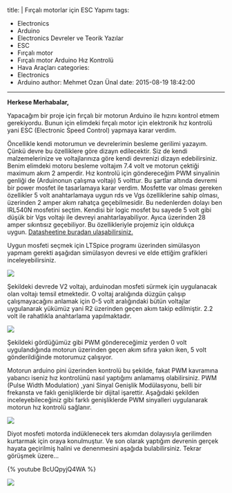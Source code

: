 title: |
  Fırçalı motorlar için ESC Yapımı
tags:
  - Electronics
  - Arduino
  - Electronics Devreler ve Teorik Yazılar
  - ESC
  - Fırçalı motor
  - Fırçalı motor Arduino Hız Kontrolü
  - Hava Araçları
categories:
  - Electronics
  - Arduino
author: Mehmet Ozan Ünal
date: 2015-08-19 18:42:00
---
**Herkese Merhabalar,**  

Yapacağım bir proje için fırçalı bir motorun Arduino ile hızını kontrol etmem gerekiyordu. Bunun için elimdeki fırçalı motor için elektronik hız kontrolü yani ESC (Electronic Speed Control) yapmaya karar verdim.  

Öncellikle kendi motorumun ve devrelerimin besleme gerilimi yazayım. Çünkü devre bu özelliklere göre dizayn edilecektir. Siz de kendi malzemelerinize ve voltajlarınıza göre kendi devrenizi dizayn edebilirsiniz. Benim elimdeki motoru besleme voltajım 7.4 volt ve motorun çektiği maximum akım 2 amperdir. Hız kontrolü için göndereceğim PWM sinyalinin genliği de (Arduinonun çalışma voltajı) 5 volttur. Bu şartlar altında devremi bir power mosfet ile tasarlamaya karar verdim. Mosfette var olması gereken özellikler 5 volt anahtarlamaya uygun rds ve Vgs özelliklerine sahip olması, üzerinden 2 amper akım rahatça geçebilmesidir. Bu nedenlerden dolayı ben IRL540N mosfetini seçtim. Kendisi bir logic mosfet bu sayede 5 volt gibi düşük bir Vgs voltajı ile devreyi anahtarlayabiliyor. Ayıca üzerinden 28 amper sıkıntısız geçebiliyor. Bu özellikleriyle projemiz için oldukça uygun. [Datasheetine buradan ulaşabilirsiniz.](https://www.irf.com/product-info/datasheets/data/irl540n.pdf)  
<!-- more -->  

Uygun mosfeti seçmek için LTSpice programı üzerinden simülasyon yapmam gerekti aşağıdan simülasyon devresi ve elde ettiğim grafikleri inceleyebilirsiniz.  

![](https://2.bp.blogspot.com/-iiY9CBKxfS0/VcNaGz-O9yI/AAAAAAAAM7g/LlRtskoLE7c/s720/esc2.JPG)

Şekildeki devrede V2 voltajı, arduinodan mosfeti sürmek için uygulanacak olan voltajı temsil etmektedir. O voltaj aralığında düzgün çalışıp çalışmayacağını anlamak için 0-5 volt aralığındaki bütün voltajlar uygulanarak yükümüz yani R2 üzerinden geçen akım takip edilmiştir. 2.2 volt ile rahatlıkla anahtarlama yapılmaktadır.

![](https://4.bp.blogspot.com/-zu3qUeo6Glo/VcNaG76kQRI/AAAAAAAAM7c/bNEPahbpGN8/s720/esc1.JPG)

Şekildeki gördüğümüz gibi PWM göndereceğimiz yerden 0 volt uygulandığında motorun üzerinden geçen akım sıfıra yakın iken, 5 volt gönderildiğinde motorumuz çalışıyor.  

Motorun arduino pini üzerinden kontrolü bu şekilde, fakat PWM kavramına yabancı iseniz hız kontrolünü nasıl yaptığımı anlamamış olabilirsiniz. PWM (Pulse Width Modulation) ,yani Sinyal Genişlik Modülasyonu, belli bir frekansta ve faklı genişliklerde bir dijital işarettir. Aşağıdaki şekilden inceleyebileceğiniz gibi farklı genişliklerde PWM sinyalleri uygulanarak motorun hız kontrolü sağlanır.  

![](https://3.bp.blogspot.com/-7YpvFYKYGuM/VcNYHROaJtI/AAAAAAAAM7I/VIVkajDjxTM/s720/PWM_duty_cycle.jpg)

Diyot mosfeti motorda indüklenecek ters akımdan dolayısıyla gerilimden kurtarmak için oraya konulmuştur. Ve son olarak yaptığım devrenin gerçek hayata geçirilmiş halini ve denenmesini aşağıda bulabilirsiniz. Tekrar görüşmek üzere...

{% youtube  BcUQpyjQ4WA %}

![](https://2.bp.blogspot.com/-czvxIDDOcVE/VdSHddlDrWI/AAAAAAAANNY/yvSECZP6nI4/s720/IMG_20150819_160944.jpg)